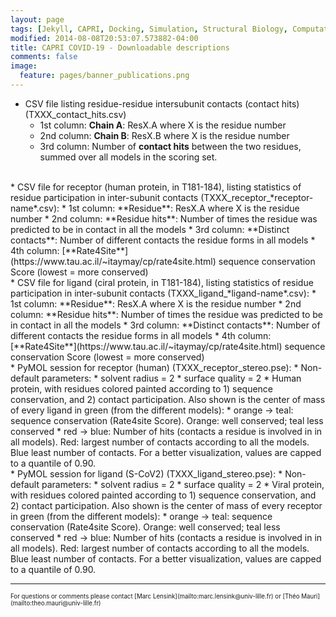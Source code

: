 ```yaml
---
layout: page
tags: [Jekyll, CAPRI, Docking, Simulation, Structural Biology, Computational Biology, Modelling, Protein Structure]
modified: 2014-08-08T20:53:07.573882-04:00
title: CAPRI COVID-19 - Downloadable descriptions
comments: false
image:
  feature: pages/banner_publications.png
---
```


* CSV file listing residue-residue intersubunit contacts (contact hits) (TXXX_contact_hits.csv)
  * 1st column: **Chain A**: ResX.A where X is the residue number
  * 2nd column: **Chain B**: ResX.B where X is the residue number
  * 3rd column: Number of **contact hits** between the two residues, summed over all models in the scoring set.

<br>
* CSV file for receptor (human protein, in T181-184), listing statistics of residue participation in inter-subunit contacts (TXXX_receptor_*receptor-name*.csv):
  * 1st column: **Residue**: ResX.A where X is the residue number
  * 2nd column: **Residue hits**: Number of times the residue was predicted to be in contact in all the models
  * 3rd column: **Distinct contacts**: Number of different contacts the residue forms in all models
  * 4th column: [**Rate4Site**](https://www.tau.ac.il/~itaymay/cp/rate4site.html) sequence conservation Score (lowest = more conserved)

<br>
* CSV file for ligand (ciral protein, in T181-184), listing statistics of residue participation in inter-subunit contacts (TXXX_ligand_*ligand-name*.csv):
  * 1st column: **Residue**: ResX.A where X is the residue number
  * 2nd column: **Residue hits**: Number of times the residue was predicted to be in contact in all the models
  * 3rd column: **Distinct contacts**: Number of different contacts the residue forms in all models
  * 4th column: [**Rate4Site**](https://www.tau.ac.il/~itaymay/cp/rate4site.html) sequence conservation Score (lowest = more conserved)

<br>
* PyMOL session for receptor (human) (TXXX_receptor_stereo.pse):
  * Non-default parameters:
    * solvent radius = 2
    * surface quality = 2
  * Human protein, with residues colored painted according to  1) sequence conservation, and 2) contact participation. Also shown is the center of mass of every ligand in green (from the different models):
    * orange → teal: sequence conservation (Rate4site Score). Orange: well conserved; teal less conserved
    * red → blue: Number of hits (contacts a residue is involved in in all models). Red: largest number of contacts according to all the models. Blue least number of contacts. For a better visualization, values are capped to a quantile of 0.90.

<br>
* PyMOL session for ligand (S-CoV2) (TXXX_ligand_stereo.pse):
  * Non-default parameters:
    * solvent radius = 2
    * surface quality = 2
  * Viral protein, with residues colored painted according to  1) sequence conservation, and 2) contact participation. Also shown is the center of mass of every receptor in green (from the different models):
    * orange → teal: sequence conservation (Rate4site Score). Orange: well conserved; teal less conserved
    * red → blue: Number of hits (contacts a residue is involved in in all models). Red: largest number of contacts according to all the models. Blue least number of contacts. For a better visualization, values are capped to a quantile of 0.90.


<hr>
<sup><sub>For questions or comments please contact [Marc Lensink](mailto:marc.lensink@univ-lille.fr) or [Théo Mauri](mailto:theo.mauri@univ-lille.fr)</sub></sup>
